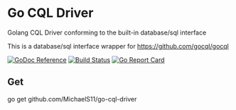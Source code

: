 # Go CQL Driver

Golang CQL Driver conforming to the built-in database/sql interface

This is a database/sql interface wrapper for https://github.com/gocql/gocql

[![GoDoc Reference](https://godoc.org/github.com/MichaelS11/go-cql-driver?status.svg)](http://godoc.org/github.com/MichaelS11/go-cql-driver)
[![Build Status](https://travis-ci.org/MichaelS11/go-cql-driver.svg)](https://travis-ci.org/MichaelS11/go-cql-driver)
[![Go Report Card](https://goreportcard.com/badge/github.com/MichaelS11/go-cql-driver)](https://goreportcard.com/report/github.com/MichaelS11/go-cql-driver)

## Get

go get github.com/MichaelS11/go-cql-driver

